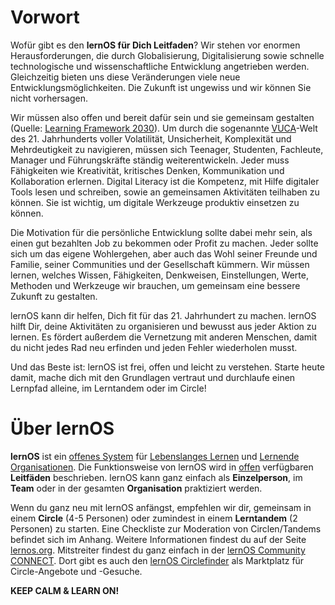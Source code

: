 # Vorwort

Wofür gibt es den **lernOS für Dich Leitfaden**? Wir stehen vor enormen Herausforderungen, die durch Globalisierung, Digitalisierung sowie schnelle technologische und wissenschaftliche Entwicklung angetrieben werden. Gleichzeitig bieten uns diese Veränderungen viele neue Entwicklungsmöglichkeiten. Die Zukunft ist ungewiss und wir können Sie nicht vorhersagen.

Wir müssen also offen und bereit dafür sein und sie gemeinsam gestalten (Quelle: [Learning Framework 2030](https://www.oecd.org/education/2030)). Um durch die sogenannte [VUCA](https://en.wikipedia.org/wiki/Volatility,_uncertainty,_complexity_and_ambiguity)-Welt des 21. Jahrhunderts voller Volatilität, Unsicherheit, Komplexität und Mehrdeutigkeit zu navigieren, müssen sich Teenager, Studenten, Fachleute, Manager und Führungskräfte ständig weiterentwickeln. Jeder muss Fähigkeiten wie Kreativität, kritisches Denken, Kommunikation und Kollaboration erlernen. Digital Literacy ist die Kompetenz, mit Hilfe digitaler Tools lesen und schreiben, sowie an gemeinsamen Aktivitäten teilhaben zu können. Sie ist wichtig, um digitale Werkzeuge produktiv einsetzen zu können.

Die Motivation für die persönliche Entwicklung sollte dabei mehr sein, als einen gut bezahlten Job zu bekommen oder Profit zu machen. Jeder sollte sich um das eigene Wohlergehen, aber auch das Wohl seiner Freunde und Familie, seiner Communities und der Gesellschaft kümmern. Wir müssen lernen, welches Wissen, Fähigkeiten, Denkweisen, Einstellungen, Werte, Methoden und Werkzeuge wir brauchen, um gemeinsam eine bessere Zukunft zu gestalten.

lernOS kann dir helfen, Dich fit für das 21. Jahrhundert zu machen. lernOS hilft Dir, deine Aktivitäten
zu organisieren und bewusst aus jeder Aktion zu lernen. Es fördert außerdem die Vernetzung mit anderen Menschen, damit du nicht jedes Rad neu erfinden und jeden Fehler wiederholen musst.

Und das Beste ist: lernOS ist frei, offen und leicht zu verstehen. Starte heute damit, mache dich mit den Grundlagen vertraut und durchlaufe einen Lernpfad alleine, im Lerntandem oder im Circle!

# Über lernOS

**lernOS** ist ein [offenes System](https://de.wikipedia.org/wiki/Offenes_System) für [Lebenslanges Lernen](https://de.wikipedia.org/wiki/Lebenslanges_Lernen) und [Lernende Organisationen](https://de.wikipedia.org/wiki/Lernende_Organisation). Die Funktionsweise von lernOS wird in [offen](https://opendefinition.org/od/2.1/de/) verfügbaren **Leitfäden** beschrieben. lernOS kann ganz einfach als **Einzelperson**, im **Team** oder in der gesamten **Organisation** praktiziert werden.

Wenn du ganz neu mit lernOS anfängst, empfehlen wir dir, gemeinsam in einem **Circle** (4-5 Personen) oder zumindest in einem **Lerntandem** (2 Personen) zu starten. Eine Checkliste zur Moderation von Circlen/Tandems befindet sich im Anhang. Weitere Informationen findest du auf der Seite [lernos.org](http://lernos.org). Mitstreiter findest du ganz einfach in der [lernOS Community CONNECT](https://community.cogneon.de). Dort gibt es auch den [lernOS Circlefinder](https://community.cogneon.de/c/lernos/lernos-circlefinder/) als Marktplatz für Circle-Angebote und -Gesuche.

**KEEP CALM & LEARN ON!**
